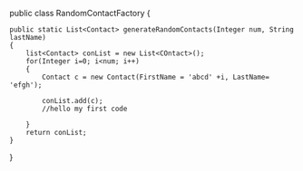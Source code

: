 public class RandomContactFactory {
    
    public static List<Contact> generateRandomContacts(Integer num, String lastName)
    {
        list<Contact> conList = new List<COntact>();
        for(Integer i=0; i<num; i++)
        {
            Contact c = new Contact(FirstName = 'abcd' +i, LastName= 'efgh');
            
            conList.add(c);
            //hello my first code
           
        }
        return conList;
    }



}
